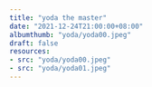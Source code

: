 ```yaml
---
title: "yoda the master"
date: "2021-12-24T21:00:00+08:00"
albumthumb: "yoda/yoda00.jpeg"
draft: false
resources:
- src: "yoda/yoda00.jpeg"
- src: "yoda/yoda01.jpeg"
---
```


